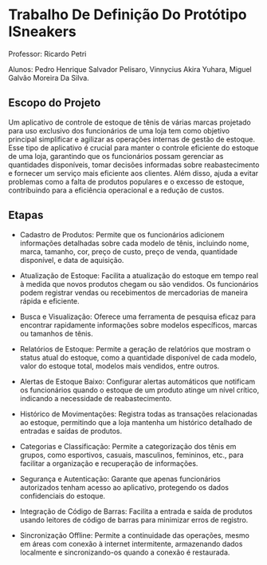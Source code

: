 <h1> Trabalho De Definição Do Protótipo ISneakers</h1>

Professor: Ricardo Petri

Alunos: Pedro Henrique Salvador Pelisaro, Vinnycius Akira Yuhara, Miguel Galvão Moreira Da Silva.

<h2> Escopo do Projeto</h2>
Um aplicativo de controle de estoque de tênis de várias marcas projetado para uso exclusivo dos funcionários de uma loja tem como objetivo principal simplificar e agilizar as operações internas de gestão de estoque. Esse tipo de aplicativo é crucial para manter o controle eficiente do estoque de uma loja, garantindo que os funcionários possam gerenciar as quantidades disponíveis, tomar decisões informadas sobre reabastecimento e fornecer um serviço mais eficiente aos clientes. Além disso, ajuda a evitar problemas como a falta de produtos populares e o excesso de estoque, contribuindo para a eficiência operacional e a redução de custos.

<h2> Etapas</h2>

- Cadastro de Produtos: Permite que os funcionários adicionem informações detalhadas sobre cada modelo de tênis, incluindo nome, marca, tamanho, cor, preço de custo, preço de venda, quantidade disponível, e data de aquisição.

- Atualização de Estoque: Facilita a atualização do estoque em tempo real à medida que novos produtos chegam ou são vendidos. Os funcionários podem registrar vendas ou recebimentos de mercadorias de maneira rápida e eficiente.

- Busca e Visualização: Oferece uma ferramenta de pesquisa eficaz para encontrar rapidamente informações sobre modelos específicos, marcas ou tamanhos de tênis.

- Relatórios de Estoque: Permite a geração de relatórios que mostram o status atual do estoque, como a quantidade disponível de cada modelo, valor do estoque total, modelos mais vendidos, entre outros.

- Alertas de Estoque Baixo: Configurar alertas automáticos que notificam os funcionários quando o estoque de um produto atinge um nível crítico, indicando a necessidade de reabastecimento.

- Histórico de Movimentações: Registra todas as transações relacionadas ao estoque, permitindo que a loja mantenha um histórico detalhado de entradas e saídas de produtos.

- Categorias e Classificação: Permite a categorização dos tênis em grupos, como esportivos, casuais, masculinos, femininos, etc., para facilitar a organização e recuperação de informações.

- Segurança e Autenticação: Garante que apenas funcionários autorizados tenham acesso ao aplicativo, protegendo os dados confidenciais do estoque.

- Integração de Código de Barras: Facilita a entrada e saída de produtos usando leitores de código de barras para minimizar erros de registro.

- Sincronização Offline: Permite a continuidade das operações, mesmo em áreas com conexão à internet intermitente, armazenando dados localmente e sincronizando-os quando a conexão é restaurada.















